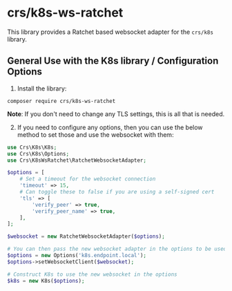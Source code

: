 # crs/k8s-ws-ratchet

This library provides a Ratchet based websocket adapter for the `crs/k8s` library.

## General Use with the K8s library / Configuration Options

1. Install the library:

`composer require crs/k8s-ws-ratchet`

**Note**: If you don't need to change any TLS settings, this is all that is needed.

2. If you need to configure any options, then you can use the below method to set those and use the websocket with them:

```php
use Crs\K8s\K8s;
use Crs\K8s\Options;
use Crs\K8sWsRatchet\RatchetWebsocketAdapter;

$options = [
    # Set a timeout for the websocket connection
    'timeout' => 15,
    # Can toggle these to false if you are using a self-signed cert
    'tls' => [
        'verify_peer' => true,
        'verify_peer_name' => true,
    ],
];

$websocket = new RatchetWebsocketAdapter($options);

# You can then pass the new websocket adapter in the options to be used
$options = new Options('k8s.endpoint.local');
$options->setWebsocketClient($websocket);

# Construct K8s to use the new websocket in the options
$k8s = new K8s($options);
```
